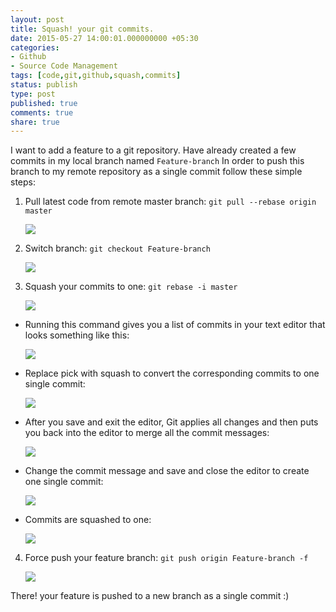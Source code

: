 ```yaml
---
layout: post
title: Squash! your git commits.
date: 2015-05-27 14:00:01.000000000 +05:30
categories:
- Github
- Source Code Management
tags: [code,git,github,squash,commits]
status: publish
type: post
published: true
comments: true
share: true
---
```

I want to add a feature to a git repository.
Have already created a few commits in my local branch named `Feature-branch`
In order to push this branch to my remote repository as a single commit follow these simple steps:
  
1. Pull latest code from remote master branch:   `git pull --rebase origin master`
    <p><img src="{{ site.url }}/images/{{ "squash1.png" }}" /></a></p>
2. Switch branch:    `git checkout Feature-branch`
    <p><img src="{{ site.url }}/images/{{ "squash2.png" }}" /></a></p>
3. Squash your commits to one:   `git rebase -i master`
    <p><img src="{{ site.url }}/images/{{ "squash3.png" }}" /></a></p>  
* Running this command gives you a list of commits in your text editor that looks something like this:
    <p><img src="{{ site.url }}/images/{{ "squash4.png" }}" /></a></p>
* Replace pick with squash to convert the corresponding commits to one single commit:
    <p><img src="{{ site.url }}/images/{{ "squash5.png" }}" /></a></p>
* After you save and exit the editor, Git applies all changes and then puts you back into the editor to merge all the commit messages:
    <p><img src="{{ site.url }}/images/{{ "squash6.png" }}" /></a></p>
* Change the commit message and save and close the editor to create one single commit:
    <p><img src="{{ site.url }}/images/{{ "squash7.png" }}" /></a></p>
* Commits are squashed to one:
    <p><img src="{{ site.url }}/images/{{ "squash8.png" }}" /></a></p>
4. Force push your feature branch: `git push origin Feature-branch -f`
    <p><img src="{{ site.url }}/images/{{ "squash8.png" }}" /></a></p>
    
<p>There! your feature is pushed to a new branch as a single commit :)</p> 